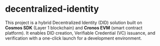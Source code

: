 # decentralized-identity
This project is a hybrid Decentralized Identity (DID) solution built on **Cosmos SDK** (Layer 1 blockchain) and **Cronos EVM** (smart contract platform). It enables DID creation, Verifiable Credential (VC) issuance, and verification with a one-click launch for a development environment.
